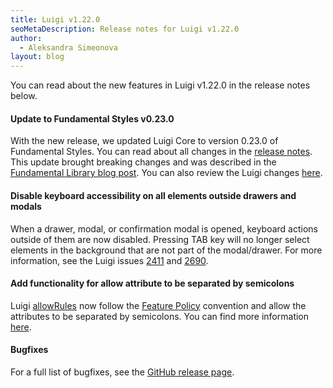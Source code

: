 ```yaml
---
title: Luigi v1.22.0
seoMetaDescription: Release notes for Luigi v1.22.0
author:
  - Aleksandra Simeonova
layout: blog
---
```


You can read about the new features in Luigi v1.22.0 in the release notes below.

<!-- Excerpt -->


#### Update to Fundamental Styles v0.23.0

With the new release, we updated Luigi Core to version 0.23.0 of Fundamental Styles. You can read about all changes in the [release notes](https://github.com/SAP/fundamental-styles/releases/tag/v0.23.0). This update brought breaking changes and was described in the [Fundamental Library blog post](https://blogs.sap.com/2022/04/14/fundamental-library-styles-update/). You can also review the Luigi changes [here](https://github.com/luigi-project/luigi/pull/2698). 

#### Disable keyboard accessibility on all elements outside drawers and modals

When a drawer, modal, or confirmation modal is opened, keyboard actions outside of them are now disabled. Pressing TAB key will no longer select elements in the background that are not part of the modal/drawer. For more information, see the Luigi issues [2411](https://github.com/luigi-project/luigi/issues/2411) and [2690](https://github.com/luigi-project/luigi/issues/2690).

#### Add functionality for allow attribute to be separated by semicolons

Luigi [allowRules](https://docs.luigi-project.io/docs/general-settings/?section=allowrules) now follow the [Feature Policy](https://developer.mozilla.org/en-US/docs/Web/HTTP/Feature_Policy) convention and allow the attributes to be separated by semicolons. You can find more information [here](https://github.com/luigi-project/luigi/pull/2642). 

#### Bugfixes

For a full list of bugfixes, see the [GitHub release page](https://github.com/luigi-project/luigi/releases/tag/v1.22.0).
